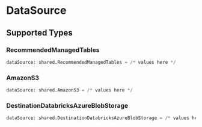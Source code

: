 # DataSource


## Supported Types

### RecommendedManagedTables

```python
dataSource: shared.RecommendedManagedTables = /* values here */
```

### AmazonS3

```python
dataSource: shared.AmazonS3 = /* values here */
```

### DestinationDatabricksAzureBlobStorage

```python
dataSource: shared.DestinationDatabricksAzureBlobStorage = /* values here */
```

